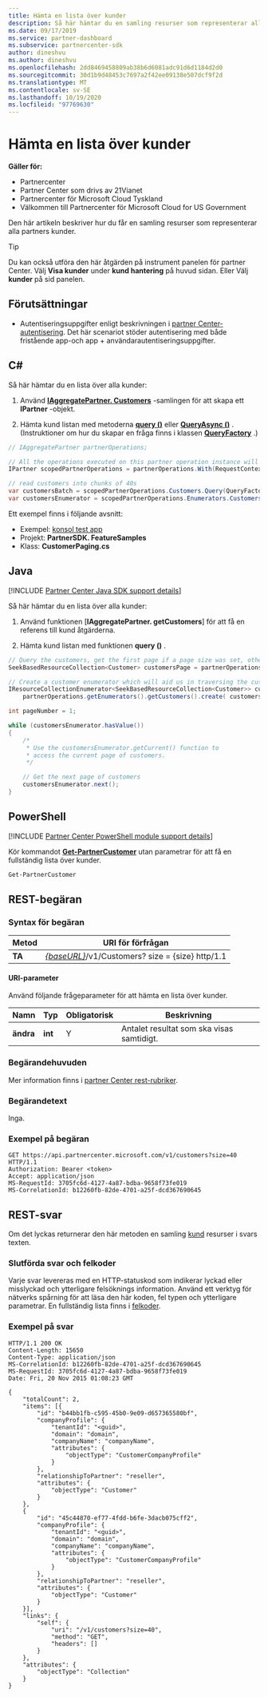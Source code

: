 ```yaml
---
title: Hämta en lista över kunder
description: Så här hämtar du en samling resurser som representerar alla partners kunder.
ms.date: 09/17/2019
ms.service: partner-dashboard
ms.subservice: partnercenter-sdk
author: dineshvu
ms.author: dineshvu
ms.openlocfilehash: 2dd8469458809ab38b6d6081adc91d6d1184d2d0
ms.sourcegitcommit: 30d1b9d48453c7697a2f42ee09138e507dcf9f2d
ms.translationtype: MT
ms.contentlocale: sv-SE
ms.lasthandoff: 10/19/2020
ms.locfileid: "97769630"
---
```

# <a name="get-a-list-of-customers"></a>Hämta en lista över kunder

**Gäller för:**

- Partnercenter
- Partner Center som drivs av 21Vianet
- Partnercenter för Microsoft Cloud Tyskland
- Välkommen till Partnercenter för Microsoft Cloud for US Government

Den här artikeln beskriver hur du får en samling resurser som representerar alla partners kunder.

> [!TIP]
> Du kan också utföra den här åtgärden på instrument panelen för partner Center. Välj **Visa kunder** under **kund hantering** på huvud sidan. Eller Välj **kunder** på sid panelen.

## <a name="prerequisites"></a>Förutsättningar

- Autentiseringsuppgifter enligt beskrivningen i [partner Center-autentisering](partner-center-authentication.md). Det här scenariot stöder autentisering med både fristående app-och app + användarautentiseringsuppgifter.

## <a name="c"></a>C\#

Så här hämtar du en lista över alla kunder:

1. Använd [**IAggregatePartner. Customers**](/dotnet/api/microsoft.store.partnercenter.ipartner.customers) -samlingen för att skapa ett **IPartner** -objekt.

2. Hämta kund listan med metoderna [**query ()**](/dotnet/api/microsoft.store.partnercenter.customers.icustomercollection.query) eller [**QueryAsync ()**](/dotnet/api/microsoft.store.partnercenter.customers.icustomercollection.queryasync) . (Instruktioner om hur du skapar en fråga finns i klassen [**QueryFactory**](/dotnet/api/microsoft.store.partnercenter.models.query.queryfactory) .)

``` csharp
// IAggregatePartner partnerOperations;

// All the operations executed on this partner operation instance will share the same correlation Id but will differ in request Id
IPartner scopedPartnerOperations = partnerOperations.With(RequestContextFactory.Instance.Create(Guid.NewGuid()));

// read customers into chunks of 40s
var customersBatch = scopedPartnerOperations.Customers.Query(QueryFactory.Instance.BuildIndexedQuery(40));
var customersEnumerator = scopedPartnerOperations.Enumerators.Customers.Create(customersBatch);
```

Ett exempel finns i följande avsnitt:

- Exempel: [konsol test app](console-test-app.md)
- Projekt: **PartnerSDK. FeatureSamples**
- Klass: **CustomerPaging.cs**

## <a name="java"></a>Java

[!INCLUDE [Partner Center Java SDK support details](../includes/java-sdk-support.md)]

Så här hämtar du en lista över alla kunder:

1. Använd funktionen [**IAggregatePartner. getCustomers**] för att få en referens till kund åtgärderna.

2. Hämta kund listan med funktionen **query ()** .

```java
// Query the customers, get the first page if a page size was set, otherwise get all customers
SeekBasedResourceCollection<Customer> customersPage = partnerOperations.getCustomers().query(QueryFactory.getInstance().buildIndexedQuery(40));

// Create a customer enumerator which will aid us in traversing the customer pages
IResourceCollectionEnumerator<SeekBasedResourceCollection<Customer>> customersEnumerator =
    partnerOperations.getEnumerators().getCustomers().create( customersPage );

int pageNumber = 1;

while (customersEnumerator.hasValue())
{
    /*
     * Use the customersEnumerator.getCurrent() function to
     * access the current page of customers.
     */

    // Get the next page of customers
    customersEnumerator.next();
}
```

## <a name="powershell"></a>PowerShell

[!INCLUDE [Partner Center PowerShell module support details](../includes/powershell-module-support.md)]

Kör kommandot [**Get-PartnerCustomer**](https://github.com/Microsoft/Partner-Center-PowerShell/blob/master/docs/help/Get-PartnerCustomer.md) utan parametrar för att få en fullständig lista över kunder.

```powershell
Get-PartnerCustomer
```

## <a name="rest-request"></a>REST-begäran

### <a name="request-syntax"></a>Syntax för begäran

| Metod  | URI för förfrågan                                                                   |
|---------|-------------------------------------------------------------------------------|
| **TA** | [*{baseURL}*](partner-center-rest-urls.md)/v1/Customers? size = {size} http/1.1 |

#### <a name="uri-parameter"></a>URI-parameter

Använd följande frågeparameter för att hämta en lista över kunder.

| Namn     | Typ    | Obligatorisk | Beskrivning                                        |
|----------|---------|----------|----------------------------------------------------|
| **ändra** | **int** | Y        | Antalet resultat som ska visas samtidigt. |

### <a name="request-headers"></a>Begärandehuvuden

Mer information finns i [partner Center rest-rubriker](headers.md).

### <a name="request-body"></a>Begärandetext

Inga.

### <a name="request-example"></a>Exempel på begäran

```http
GET https://api.partnercenter.microsoft.com/v1/customers?size=40 HTTP/1.1
Authorization: Bearer <token>
Accept: application/json
MS-RequestId: 3705fc6d-4127-4a87-bdba-9658f73fe019
MS-CorrelationId: b12260fb-82de-4701-a25f-dcd367690645
```

## <a name="rest-response"></a>REST-svar

Om det lyckas returnerar den här metoden en samling [kund](customer-resources.md#customer) resurser i svars texten.

### <a name="response-success-and-error-codes"></a>Slutförda svar och felkoder

Varje svar levereras med en HTTP-statuskod som indikerar lyckad eller misslyckad och ytterligare felsöknings information. Använd ett verktyg för nätverks spårning för att läsa den här koden, fel typen och ytterligare parametrar. En fullständig lista finns i [felkoder](error-codes.md).

### <a name="response-example"></a>Exempel på svar

```http
HTTP/1.1 200 OK
Content-Length: 15650
Content-Type: application/json
MS-CorrelationId: b12260fb-82de-4701-a25f-dcd367690645
MS-RequestId: 3705fc6d-4127-4a87-bdba-9658f73fe019
Date: Fri, 20 Nov 2015 01:08:23 GMT

{
    "totalCount": 2,
    "items": [{
        "id": "b44bb1fb-c595-45b0-9e09-d657365580bf",
        "companyProfile": {
            "tenantId": "<guid>",
            "domain": "domain",
            "companyName": "companyName",
            "attributes": {
                "objectType": "CustomerCompanyProfile"
            }
        },
        "relationshipToPartner": "reseller",
        "attributes": {
            "objectType": "Customer"
        }
    },
    {
        "id": "45c44870-ef77-4fdd-b6fe-3dacb075cff2",
        "companyProfile": {
            "tenantId": "<guid>",
            "domain": "domain",
            "companyName": "companyName",
            "attributes": {
                "objectType": "CustomerCompanyProfile"
            }
        },
        "relationshipToPartner": "reseller",
        "attributes": {
            "objectType": "Customer"
        }
    }],
    "links": {
        "self": {
            "uri": "/v1/customers?size=40",
            "method": "GET",
            "headers": []
        }
    },
    "attributes": {
        "objectType": "Collection"
    }
}
```
